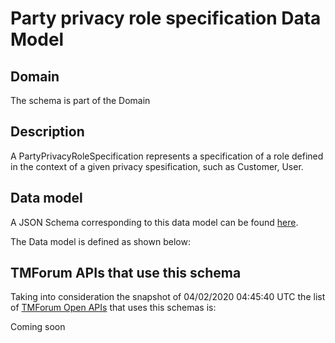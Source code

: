 # Party privacy role specification Data Model

## Domain

The  schema is part of the  Domain

## Description

A PartyPrivacyRoleSpecification represents a specification of a role defined in the context of a given privacy spesification, such as Customer, User.

## Data model

A JSON Schema corresponding to this data model can be found
[here](https://github.com/tmforum-rand/schemas/blob/candidates/EngagedParty/PartyPrivacyRoleSpecification.schema.json).

The Data model is defined as shown below:




## TMForum APIs that use this schema

Taking into consideration the snapshot of 04/02/2020 04:45:40 UTC the list of [TMForum Open APIs](https://www.tmforum.org/open-apis/) that uses this schemas is:

Coming soon